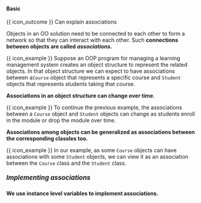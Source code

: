 <div id="title">

#### Basic

</div>

<span id="prereqs"></span>

<span id="outcomes">{{ icon_outcome }} Can explain associations</span>

<div id="body">

Objects in an OO solution need to be connected to each other to form a network so that they can interact with each other. Such **connections between objects are called _associations_.**

<tip-box>

{{ icon_example }} Suppose an OOP program for managing a learning management system creates an object structure to represent the related objects. In that object structure we can expect to have associations between a`Course` object that represents a specific course and `Student` objects that represents students taking that course.

</tip-box>

**Associations in an object structure can change over time**.

<tip-box>

{{ icon_example }} To continue the previous example, the associations between a `Course` object and `Student` objects can change as students enroll in the module or drop the module over time.

</tip-box>

**Associations among objects can be generalized as associations between the corresponding classles too.**

<tip-box> 

{{ icon_example }} In our example, as some `Course` objects can have associations with some `Student` objects, we can view it as an association between the `Course` class and the `Student` class.

</tip-box>

##### <big>Implementing associations</big>

**We use instance level variables to implement associations.**

</div>

<div id="extras">
</div>